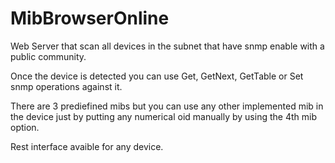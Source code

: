 # MibBrowserOnline

Web Server that scan all devices in the subnet that have snmp enable with a public community. 

Once the device is detected you can use Get, GetNext, GetTable or Set snmp operations against it.

There are 3 prediefined mibs but you can use any other implemented mib in the device just by putting any numerical oid manually by using the 4th mib option.

Rest interface avaible for any device.
